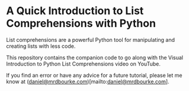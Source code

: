 # A Quick Introduction to List Comprehensions with Python

List comprehensions are a powerful Python tool for manipulating and creating lists with less code.

This repository contains the companion code to go along with the Visual Introduction to Python List Comprehensions video on YouTube.

If you find an error or have any advice for a future tutorial, please let me know at (daniel@mrdbourke.com)[mailto:daniel@mrdbourke.com].
